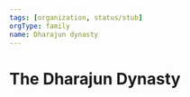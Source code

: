 ```yaml
---
tags: [organization, status/stub]
orgType: family
name: Dharajun dynasty
---
```

# The Dharajun Dynasty

